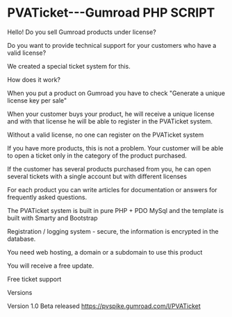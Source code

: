# PVATicket---Gumroad PHP SCRIPT

Hello! Do you sell Gumroad products under license?

Do you want to provide technical support for your customers who have a valid license?

We created a special ticket system for this.

How does it work?

When you put a product on Gumroad you have to check "Generate a unique license key per sale"

When your customer buys your product, he will receive a unique license and with that license he will be able to register in the PVATicket system.

Without a valid license, no one can register on the PVATicket system

If you have more products, this is not a problem. Your customer will be able to open a ticket only in the category of the product purchased.

If the customer has several products purchased from you, he can open several tickets with a single account but with different licenses

For each product you can write articles for documentation or answers for frequently asked questions.

The PVATicket system is built in pure PHP + PDO MySql and the template is built with Smarty and Bootstrap

Registration / logging system - secure, the information is encrypted in the database.

You need web hosting, a domain or a subdomain to use this product

You will receive a free update.

Free ticket support


Versions

Version  1.0 Beta released 
https://pvspike.gumroad.com/l/PVATicket


